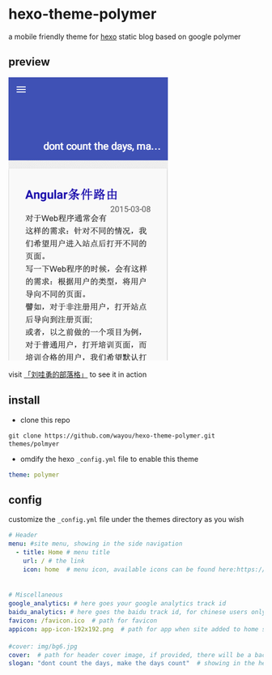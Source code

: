 # hexo-theme-polymer
a mobile friendly theme for [hexo](http://hexo.io/) static blog based on google polymer

## preview

![hexo theme polymer preview](https://github.com/wayou/hexo-theme-polymer/blob/master/source/img/preview.gif?raw=true)

visit [「刘哇勇的部落格」](http://wayou.github.io/) to see it in action

## install

- clone this repo
```shell
git clone https://github.com/wayou/hexo-theme-polymer.git themes/polmyer
```

- omdify the hexo `_config.yml` file to enable this theme

```yml
theme: polymer
```


## config

customize the `_config.yml` file under the themes directory as you wish

```yml
# Header
menu: #site menu, showing in the side navigation
  - title: Home # menu title
    url: / # the link
    icon: home  # menu icon, available icons can be found here:https://www.polymer-project.org/0.5/components/core-icons/demo.html


# Miscellaneous
google_analytics: # here goes your google analytics track id
baidu_analytics: # here goes the baidu track id, for chinese users only
favicon: /favicon.ico  # path for favicon
appicon: app-icon-192x192.png  # path for app when site added to home screen on mobile device

#cover: img/bg6.jpg
cover:  # path for header cover image, if provided, there will be a background image for the header
slogan: "dont count the days, make the days count"  # showing in the header of the home page
```
